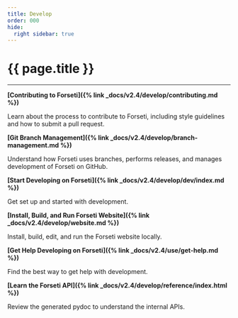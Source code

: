 ```yaml
---
title: Develop
order: 000
hide:
  right sidebar: true
---
```


# {{ page.title }}

---

**[Contributing to Forseti]({% link _docs/v2.4/develop/contributing.md %})**

Learn about the process to contribute to Forseti, including style guidelines and how to submit
a pull request.

**[Git Branch Management]({% link _docs/v2.4/develop/branch-management.md %})**

Understand how Forseti uses branches, performs releases, and manages development of Forseti on
GitHub.

**[Start Developing on Forseti]({% link _docs/v2.4/develop/dev/index.md %})**

Get set up and started with development.

**[Install, Build, and Run Forseti Website]({% link _docs/v2.4/develop/website.md %})**

Install, build, edit, and run the Forseti website locally.

**[Get Help Developing on Forseti]({% link _docs/v2.4/use/get-help.md %})**

Find the best way to get help with development.

**[Learn the Forseti API]({% link _docs/v2.4/develop/reference/index.html %})**

Review the generated pydoc to understand the internal APIs.
